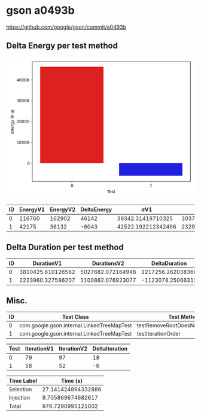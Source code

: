# gson a0493b


https://github.com/google/gson/commit/a0493b



## Delta Energy per test method

![](./gson_delta_energy_0_v.png)


| ID | EnergyV1 | EnergyV2 | DeltaEnergy | σV1 | σV2 |
| --- | --- | --- | --- | --- | --- |
| 0 | 116760 | 162902 | 46142 | 39342.31419710325 | 30377.001506852983 |
| 1 | 42175 | 36132 | -6043 | 42522.192212342496 | 23296.19387317017 |

## Delta Duration per test method


| ID | DurationV1 | DurationsV2 | DeltaDuration |
| --- | --- | --- | --- |
| 0 | 3810425.810126582 | 5027682.072164948 | 1217256.262038366 |
| 1 | 2223960.327586207 | 1100882.076923077 | -1123078.25066313 |

## Misc.

| ID | Test Class | Test Method |
| --- | --- | --- |
| 0 | com.google.gson.internal.LinkedTreeMapTest | testRemoveRootDoesNotDoubleUnlink |
| 1 | com.google.gson.internal.LinkedTreeMapTest | testIterationOrder |




| Test | IterationV1 | IterationV2 | DeltaIteration |
| --- | --- | --- | --- |
| 0 | 79 | 97 | 18 |
| 1 | 58 | 52 | -6 |



| Time Label | Time (s) |
| --- | --- |
| Selection | 27.141424894332886 |
| Injection | 9.705869674682617 |
| Total | 976.7290995121002 |


